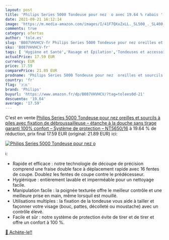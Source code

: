 ```yaml
---
layout: post
title: 'Philips Series 5000 Tondeuse pour nez  o avec 19.64 % rabais '
date: 2021-09-21 16:12:14
image: 'https://m.media-amazon.com/images/I/41F7QXxZxLL._SL500_._SL400_.jpg'
comments: true
category: ofertas
author: 'tole.es'
slug: 'B087VHVHCV-fr Philips Series 5000 Tondeuse pour nez oreilles et sourcils...'
sku: 'B087VHVHCV-fr'
tags: [ 'Hygiène et Santé','Rasage et Épilation','Tondeuses et accessoires','Tondeuses visage','philips', ]
actualPrice: 17.59 EUR
currency: EUR
price: 17.59
comparePrice: 21.89 EUR
prodname: 'Philips Series 5000 Tondeuse pour nez  oreilles et sourcils à piles avec fixation de débroussailleuse – étanche à la douche  sans tirage garanti  100% confort – Système de protection – NT5650/16'
country: 'fr'
flag: '🇫🇷'
brand: 'Philips'
buyurl: 'https://www.amazon.fr/dp/B087VHVHCV/?tag=tolees0d-21'
descuento: '19.64'
average: '17.59'
---
```


C'est en vente [Philips Series 5000 Tondeuse pour nez  oreilles et sourcils à piles avec fixation de débroussailleuse – étanche à la douche  sans tirage garanti  100% confort – Système de protection – NT5650/16](https://www.amazon.fr/dp/B087VHVHCV/?tag=tolees0d-21)  à  19.64 % de réduction, prix final  17.59 EUR (original: 21.89 EUR) ici:

[![Philips Series 5000 Tondeuse pour nez  o](https://m.media-amazon.com/images/I/41F7QXxZxLL._SL500_._SL400_.jpg)](https://www.amazon.fr/dp/B087VHVHCV/?tag=tolees0d-21)

ℹ️:

- Rapide et efficace : notre technologie de découpe de précision comprend une fraise double face à déplacement rapide avec 16 fentes de coupe. Doublez les fentes de coupe contre le prédécesseur.
- Hygiénique : entièrement lavable et imperméable pour un nettoyage facile.
- Manipulation facile : la poignée texturée offre le meilleur contrôle et une meilleure prise en main, même lorsquil est mouillé.
- Utilisations multiples : la fixation de la tondeuse vous aide à tailler et façonner votre visage (bouc, pattes, décolleté ou moustache) avec un contrôle élevé.
- Facile et sûr : notre système de protection évite de tirer et de tirer et offre un confort à 100 %.

[🛒 Achète-le!!](https://www.amazon.fr/dp/B087VHVHCV/?tag=tolees0d-21)

